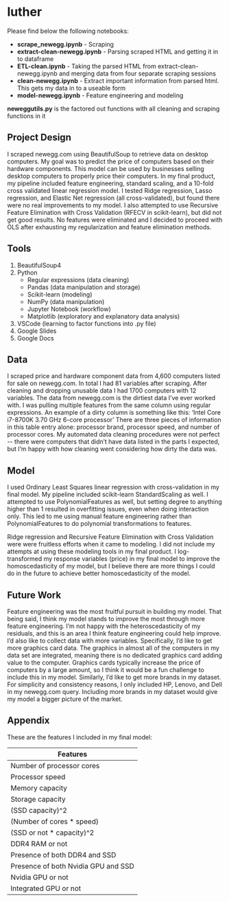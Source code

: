 # luther

Please find below the following notebooks:

* **scrape_newegg.ipynb** - Scraping 
* **extract-clean-newegg.ipynb** - Parsing scraped HTML and getting it in to dataframe
* **ETL-clean.ipynb** - Taking the parsed HTML from extract-clean-newegg.ipynb and merging data from four separate scraping sessions
* **clean-newegg.ipynb** - Extract important information from parsed html. This gets my data in to a useable form
* **model-newegg.ipynb** - Feature engineering and modeling


**neweggutils.py** is the factored out functions with all cleaning and scraping functions in it


## Project Design
I scraped newegg.com using BeautifulSoup to retrieve data on desktop computers. My goal was to predict the price of computers based on their hardware components. This model can be used by businesses selling desktop computers to properly price their computers.
In my final product, my pipeline included feature engineering, standard scaling, and a 10-fold cross validated linear regression model. I tested Ridge regression, Lasso regression, and Elastic Net regression (all cross-validated), but found there were no real improvements to my model.
I also attempted to use Recursive Feature Elimination with Cross Validation (RFECV in scikit-learn), but did not get good results. No features were eliminated and I decided to proceed with OLS after exhausting my regularization and feature elimination methods.

## Tools
1. BeautifulSoup4
2. Python
    * Regular expressions (data cleaning)
    * Pandas (data manipulation and storage)
    * Scikit-learn (modeling)
    * NumPy (data manipulation)
    * Jupyter Notebook (workflow)
    * Matplotlib (exploratory and explanatory data analysis)
3. VSCode (learning to factor functions into .py file)
4. Google Slides 
5. Google Docs
  
## Data
I scraped price and hardware component data from 4,600 computers listed for sale on newegg.com. In total I had 81 variables after scraping. After cleaning and dropping unusable data I had 1700 computers with 12 variables.
The data from newegg.com is the dirtiest data I’ve ever worked with. I was pulling multiple features from the same column using regular expressions. An example of a dirty column is something like this:
‘Intel Core i7-8700K 3.70 GHz 6-core processor’
There are three pieces of information in this table entry alone: processor
brand, processor speed, and number of processor cores.
My automated data cleaning procedures were not perfect -- there were computers that didn’t have data listed in the parts I expected, but I’m happy with how cleaning went considering how dirty the data was.

## Model
I used Ordinary Least Squares linear regression with cross-validation in my final model. My pipeline included scikit-learn StandardScaling as well. I attempted to use PolynomialFeatures as well, but setting degree to anything higher than 1 resulted in overfitting issues, even when doing interaction only. This led to me using manual feature engineering rather than PolynomialFeatures to do polynomial transformations to features.
   
Ridge regression and Recursive Feature Elimination with Cross Validation were were fruitless efforts when it came to modeling. I did not include my attempts at using these modeling tools in my final product.
I log-transformed my response variables (price) in my final model to improve the homoscedasticity of my model, but I believe there are more things I could do in the future to achieve better homoscedasticity of the model.

## Future Work
Feature engineering was the most fruitful pursuit in building my model. That being said, I think my model stands to improve the most through more feature engineering. I’m not happy with the heteroscedasticity of my residuals, and this is an area I think feature engineering could help improve.
I’d also like to collect data with more variables. Specifically, I’d like to get more graphics card data. The graphics in almost all of the computers in my data set are integrated, meaning there is no dedicated graphics card adding value to the computer. Graphics cards typically increase the price of computers by a large amount, so I think it would be a fun challenge to include this in my model.
Similarly, I’d like to get more brands in my dataset. For simplicity and consistency reasons, I only included HP, Lenovo, and Dell in my newegg.com query. Including more brands in my dataset would give my model a bigger picture of the market.

## Appendix
These are the features I included in my final model:

|Features |
|------|
|Number of processor cores|
|Processor speed|
|Memory capacity|
|Storage capacity|
|(SSD capacity)^2|
|(Number of cores * speed)|
|(SSD or not * capacity)^2|
|DDR4 RAM or not|
|Presence of both DDR4 and SSD|
|Presence of both Nvidia GPU and SSD|
|Nvidia GPU or not|
|Integrated GPU or not|
